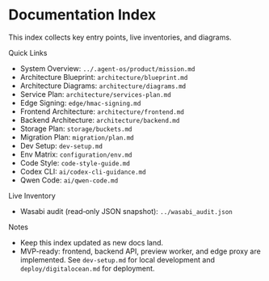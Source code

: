 # Documentation Index

This index collects key entry points, live inventories, and diagrams.

Quick Links
- System Overview: `../.agent-os/product/mission.md`
- Architecture Blueprint: `architecture/blueprint.md`
- Architecture Diagrams: `architecture/diagrams.md`
- Service Plan: `architecture/services-plan.md`
 - Edge Signing: `edge/hmac-signing.md`
- Frontend Architecture: `architecture/frontend.md`
- Backend Architecture: `architecture/backend.md`
- Storage Plan: `storage/buckets.md`
- Migration Plan: `migration/plan.md`
- Dev Setup: `dev-setup.md`
- Env Matrix: `configuration/env.md`
 - Code Style: `code-style-guide.md`
 - Codex CLI: `ai/codex-cli-guidance.md`
 - Qwen Code: `ai/qwen-code.md`

Live Inventory
- Wasabi audit (read‑only JSON snapshot): `../wasabi_audit.json`

Notes
- Keep this index updated as new docs land.
- MVP-ready: frontend, backend API, preview worker, and edge proxy are implemented. See `dev-setup.md` for local development and `deploy/digitalocean.md` for deployment.
